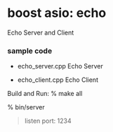 boost asio: echo
===============

Echo Server and Client


### sample code
- echo_server.cpp
Echo Server

- echo_client.cpp 
Echo Client

Build and Run:
% make all

% bin/server
> listen port: 1234


